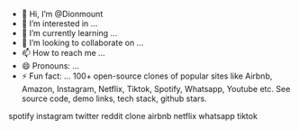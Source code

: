 - 👋 Hi, I’m @Dionmount
- 👀 I’m interested in ...
- 🌱 I’m currently learning ...
- 💞️ I’m looking to collaborate on ...
- 📫 How to reach me ...
- 😄 Pronouns: ...
- ⚡ Fun fact: ...
100+ open-source clones of popular sites like Airbnb, Amazon, Instagram, Netflix, Tiktok, Spotify, Whatsapp, Youtube etc. See source code, demo links, tech stack, github stars.

spotify
instagram
twitter
reddit
clone
airbnb
netflix
whatsapp
tiktok

<!---
Dionmount/Dionmount is a ✨ special ✨ repository because its `README.md` (this file) appears on your GitHub profile.
You can click the Preview link to take a look at your changes.
--->
